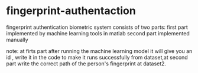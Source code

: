 # fingerprint-authentaction
fingerprint authentication biometric system consists of two parts:
first part implemented by machine learning tools in matlab
second part implemented manually 

note: at firts part after running the machine learning model it will give you an id , write it in the code to make it runs successfully from dataset,at second part write the correct path of the person's fingerprint at dataset2.
     
